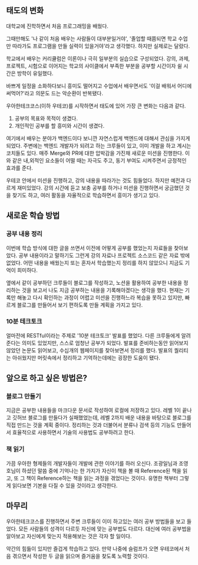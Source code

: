 ## 태도의 변화

대학교에 진학하면서 처음 프로그래밍을 배웠다.

그때만해도 '나 같이 처음 배우는 사람들이 대부분일거야', '졸업할 때쯤되면 학교 수업만 따라가도 프로그램을 만들 실력이 있을거야'라고 생각했다. 하지만 실제로는 달랐다.

학교에서 배우는 커리큘럼은 이론이나 극히 일부분의 실습으로 구성되었다. 강의, 과제, 프로젝트, 시험으로 이어지는 학교의 사이클에서 부족한 부분을 공부할 시간이자 쉴 시간은 방학이 유일했다.

바쁘게 일정을 소화하다보니 흥미도 떨어지고 수업에서 배우면서도 '이걸 배워서 어디에 써먹어?'라고 의문도 드는 악순환이 반복됐다. 

우아한테크코스(이하 우테코)를 시작하면서 태도에 있어 가장 큰 변화는 다음과 같다.

1. 공부의 목표와 목적이 생겼다.
2. 개인적인 공부를 할 흥미와 시간이 생겼다.

여기에서 배우는 분야가 백엔드이다 보니깐 자연스럽게 백엔드에 대해서 관심을 가지게 되었다. 주변에는 백엔드 개발자가 되려고 하는 크루들이 있고, 이미 개발을 하고 계시는 코치들도 있다. 매주 Merge와 PR에 대한 압박감을 가진채 새로운 미션을 진행한다. 이와 같은 내,외적인 요소들이 어떨 때는 자극도 주고, 동기 부여도 시켜주면서 긍정적인 효과를 준다.

우테코 안에서 미션을 진행하고, 강의 내용을 따라가는 것도 힘들었다. 하지만 예전과 다르게 재미있었다. 강의 시간에 듣고 보충 공부를 하거나 미션을 진행하면서 궁금했던 것을 찾기도 하고, 여러 활동을 자율적으로 학습하면서 흥미가 생기고 있다.



## 새로운 학습 방법

### 공부 내용 정리

이번에 학습 방식에 대한 글을 쓰면서 이전에 어떻게 공부를 했었는지 자료들을 찾아보았다. 공부 내용이라고 말하기도 그런게 강의 자료나 프로젝트 소스코드 같은 자료 밖에 없었다. 어떤 내용을 배웠는지 또는 혼자서 학습했는지 정리를 하지 않았으니 지금도 기억이 희미하다.

옆에서 같이 공부하던 크루들이 블로그를 작성하고, 노션을 활용하여 공부한 내용을 정리하는 것을 보고서 나도 지금 공부하는 내용을 기록해야겠다는 생각을 했다. 현재는 기록만 해놓고 다시 확인하는 과정이 어렵고 미션을 진행하느라 복습을 못하고 있지만, 빠르게 블로그를 만들어서 보기 편하도록 만들 계획을 가지고 있다.



### 10분 테크토크

얼마전에 RESTful이라는 주제로 '10분 테크토크' 발표를 했었다. 다른 크루들에게 알려준다는 의미도 있었지만, 스스로 엄청난 공부가 되었다. 발표를 준비하는동안 읽어보지 않았던 논문도 읽어보고, 수십개의 웹페이지를 찾아보면서 정리를 했다. 발표의 퀄리티는 아쉬웠지만 머릿속에서 정리하고 기억하는데에는 굉장한 도움이 됐다.



## 앞으로 하고 싶은 방법은?

### 블로그 만들기

지금은 공부한 내용들을 마크다운 문서로 작성하여 로컬에 저장하고 있다. 레벨 1이 끝나고 깃허브 블로그를 만들다가 실패했었는데, 레벨 2까지 배운 내용을 바탕으로 블로그를 직접 만드는 것을 계획 중이다. 정리하는 것과 더불어서 분류나 검색 등의 기능도 만들어서 효율적으로 사용하면서 기술의 사용법도 공부하려고 한다.



### 책 읽기

가끔 우아한 형제들의 개발자들이 개발에 관한 이야기를 하러 오신다. 조광일님과 조영호님이 하셨던 말씀 중에 기억나는 한 가지가 자신이 책을 볼 때 Reference된 책을 읽고, 또 그 책이 Reference하는 책을 읽는 과정을 겪었다는 것이다. 유명한 책부터 그렇게 읽다보면 기본을 다질 수 있을 것이라고 생각한다.



## 마무리

우아한테크코스를 진행하면서 주변 크루들이 이미 하고있는 여러 공부 방법들을 보고 들었다. 모든 사람들의 성격이 다르듯 자신에 맞는 공부법도 다르다. 대신에 여러 공부법을 알아보고 자신에게 맞는지 적용해보는 것은 각자 할 일이다.

약간의 힘듦이 있지만 즐겁게 학습하고 있다. 만약 나중에 슬럼프가 오면 우테코에서 처음 겪으면서 작성한 두 글을 읽으며 즐거움을 찾도록 노력할 것이다.
